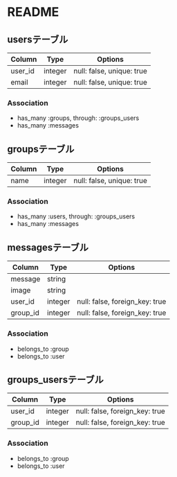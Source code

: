 # README

## usersテーブル

|Column|Type|Options|
|------|----|-------|
|user_id|integer|null: false, unique: true|
|email|integer|null: false, unique: true|

### Association
- has_many :groups, through: :groups_users
- has_many :messages


## groupsテーブル

|Column|Type|Options|
|------|----|-------|
|name|integer|null: false, unique: true|

### Association
- has_many :users, through: :groups_users
- has_many :messages


## messagesテーブル

|Column|Type|Options|
|------|----|-------|
|message|string|
|image|string|
|user_id|integer|null: false, foreign_key: true|
|group_id|integer|null: false, foreign_key: true|

### Association
- belongs_to :group
- belongs_to :user


## groups_usersテーブル

|Column|Type|Options|
|------|----|-------|
|user_id|integer|null: false, foreign_key: true|
|group_id|integer|null: false, foreign_key: true|

### Association
- belongs_to :group
- belongs_to :user
